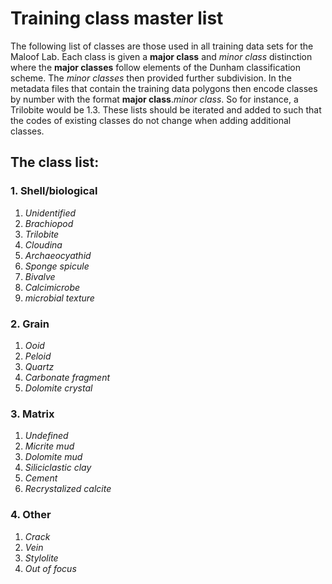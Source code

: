 # Training class master list
The following list of classes are those used in all training data sets for the Maloof Lab. Each class is given a **major class** and *minor class* distinction where the **major classes** follow elements of the Dunham classification scheme. The *minor classes* then provided further subdivision. In the metadata files that contain the training data polygons then encode classes by number with the format **major class**.*minor class*. So for instance, a Trilobite would be 1.3. These lists should be iterated and added to such that the codes of existing classes do not change when adding additional classes.

## The class list:

### 1. **Shell/biological**
1. *Unidentified*
2. *Brachiopod*
3. *Trilobite*
4. *Cloudina*
5. *Archaeocyathid*
6. *Sponge spicule*
7. *Bivalve*
8. *Calcimicrobe*
9. *microbial texture*

### 2. **Grain**
1. *Ooid*
2. *Peloid*
3. *Quartz*
4. *Carbonate fragment*
5. *Dolomite crystal*


### 3. **Matrix**
1. *Undefined*
1. *Micrite mud*
2. *Dolomite mud*
3. *Siliciclastic clay*
4. *Cement*
5. *Recrystalized calcite*

### 4. **Other**
1. *Crack*
2. *Vein*
3. *Stylolite*
4. *Out of focus*
